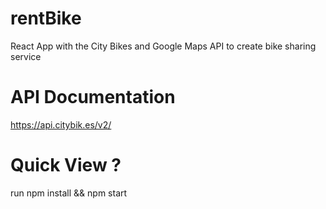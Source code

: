 # rentBike

React App with the City Bikes and Google Maps API to create bike sharing service

# API Documentation

https://api.citybik.es/v2/

# Quick View ?

run npm install && npm start
